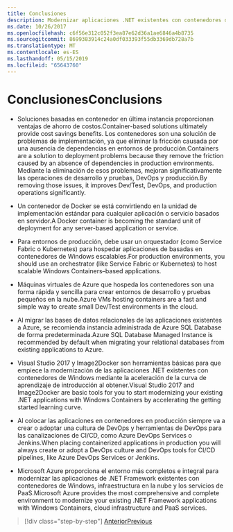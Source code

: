 ```yaml
---
title: Conclusiones
description: Modernizar aplicaciones .NET existentes con contenedores de Windows y la nube de Azure | conclusiones
ms.date: 10/26/2017
ms.openlocfilehash: c6f56e312c052f3ea87e62d36a1ae6846a4b8735
ms.sourcegitcommit: 8699383914c24a0df033393f55db3369db728a7b
ms.translationtype: MT
ms.contentlocale: es-ES
ms.lasthandoff: 05/15/2019
ms.locfileid: "65643760"
---
```

# <a name="conclusions"></a><span data-ttu-id="bf0f9-103">Conclusiones</span><span class="sxs-lookup"><span data-stu-id="bf0f9-103">Conclusions</span></span>

- <span data-ttu-id="bf0f9-104">Soluciones basadas en contenedor en última instancia proporcionan ventajas de ahorro de costos.</span><span class="sxs-lookup"><span data-stu-id="bf0f9-104">Container-based solutions ultimately provide cost savings benefits.</span></span> <span data-ttu-id="bf0f9-105">Los contenedores son una solución de problemas de implementación, ya que eliminar la fricción causada por una ausencia de dependencias en entornos de producción.</span><span class="sxs-lookup"><span data-stu-id="bf0f9-105">Containers are a solution to deployment problems because they remove the friction caused by an absence of dependencies in production environments.</span></span> <span data-ttu-id="bf0f9-106">Mediante la eliminación de esos problemas, mejoran significativamente las operaciones de desarrollo y pruebas, DevOps y producción.</span><span class="sxs-lookup"><span data-stu-id="bf0f9-106">By removing those issues, it improves Dev/Test, DevOps, and production operations significantly.</span></span>

- <span data-ttu-id="bf0f9-107">Un contenedor de Docker se está convirtiendo en la unidad de implementación estándar para cualquier aplicación o servicio basados en servidor.</span><span class="sxs-lookup"><span data-stu-id="bf0f9-107">A Docker container is becoming the standard unit of deployment for any server-based application or service.</span></span>

- <span data-ttu-id="bf0f9-108">Para entornos de producción, debe usar un orquestador (como Service Fabric o Kubernetes) para hospedar aplicaciones de basadas en contenedores de Windows escalables.</span><span class="sxs-lookup"><span data-stu-id="bf0f9-108">For production environments, you should use an orchestrator (like Service Fabric or Kubernetes) to host scalable Windows Containers­­–based applications.</span></span>

- <span data-ttu-id="bf0f9-109">Máquinas virtuales de Azure que hospeda los contenedores son una forma rápida y sencilla para crear entornos de desarrollo y pruebas pequeños en la nube.</span><span class="sxs-lookup"><span data-stu-id="bf0f9-109">Azure VMs hosting containers are a fast and simple way to create small Dev/Test environments in the cloud.</span></span>

- <span data-ttu-id="bf0f9-110">Al migrar las bases de datos relacionales de las aplicaciones existentes a Azure, se recomienda instancia administrada de Azure SQL Database de forma predeterminada.</span><span class="sxs-lookup"><span data-stu-id="bf0f9-110">Azure SQL Database Managed Instance is recommended by default when migrating your relational databases from existing applications to Azure.</span></span>

- <span data-ttu-id="bf0f9-111">Visual Studio 2017 y Image2Docker son herramientas básicas para que empiece la modernización de las aplicaciones .NET existentes con contenedores de Windows mediante la aceleración de la curva de aprendizaje de introducción al obtener.</span><span class="sxs-lookup"><span data-stu-id="bf0f9-111">Visual Studio 2017 and Image2Docker are basic tools for you to start modernizing your existing .NET applications with Windows Containers by accelerating the getting started learning curve.</span></span>

- <span data-ttu-id="bf0f9-112">Al colocar las aplicaciones en contenedores en producción siempre va a crear o adoptar una cultura de DevOps y herramientas de DevOps para las canalizaciones de CI/CD, como Azure DevOps Services o Jenkins.</span><span class="sxs-lookup"><span data-stu-id="bf0f9-112">When placing containerized applications in production you will always create or adopt a DevOps culture and DevOps tools for CI/CD pipelines, like Azure DevOps Services or Jenkins.</span></span>

- <span data-ttu-id="bf0f9-113">Microsoft Azure proporciona el entorno más completos e integral para modernizar las aplicaciones de .NET Framework existentes con contenedores de Windows, infraestructura en la nube y los servicios de PaaS.</span><span class="sxs-lookup"><span data-stu-id="bf0f9-113">Microsoft Azure provides the most comprehensive and complete environment to modernize your existing .NET Framework applications with Windows Containers, cloud infrastructure and PaaS services.</span></span>

>[!div class="step-by-step"]
>[<span data-ttu-id="bf0f9-114">Anterior</span><span class="sxs-lookup"><span data-stu-id="bf0f9-114">Previous</span></span>](walkthroughs-technical-get-started-overview.md)
